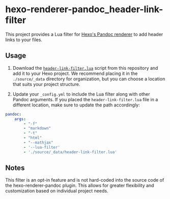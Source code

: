 # hexo-renderer-pandoc_header-link-filter

This project provides a Lua filter for [Hexo's Pandoc renderer](https://github.com/hexojs/hexo-renderer-pandoc) to add header links to your files.  

## Usage

1. Download the [`header-link-filter.lua`](./header-link-filter.lua) script from this repository and add it to your Hexo project. We recommend placing it in the `./source/_data` directory for organization, but you can choose a location that suits your project structure.

2. Update your `_config.yml` to include the Lua filter along with other Pandoc arguments. If you placed the `header-link-filter.lua` file in a different location, make sure to update the path accordingly:

```yml
pandoc:
    args:
        - "-f"
        - "markdown"
        - "-t"
        - "html"
        - "--mathjax"
        - '--lua-filter'
        - './source/_data/header-link-filter.lua'
```

## Notes

This filter is an opt-in feature and is not hard-coded into the source code of the hexo-renderer-pandoc plugin. This allows for greater flexibility and customization based on individual project needs.
